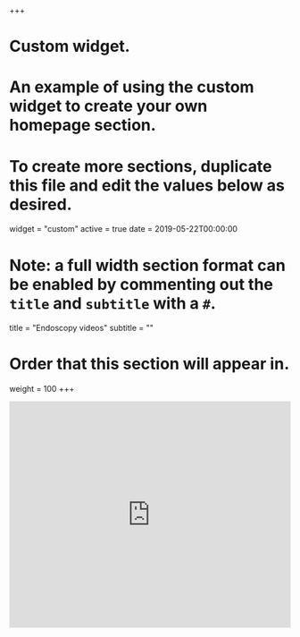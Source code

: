 +++
# Custom widget.
# An example of using the custom widget to create your own homepage section.
# To create more sections, duplicate this file and edit the values below as desired.

widget = "custom"
active = true
date = 2019-05-22T00:00:00

# Note: a full width section format can be enabled by commenting out the `title` and `subtitle` with a `#`.
title = "Endoscopy videos"
subtitle = ""

# Order that this section will appear in.
weight = 100
+++
  


<iframe id="ytplayer" type="text/html" width="100%" height="405"
src="https://www.youtube.com/embed/?listType=playlist&list=PLpzLzN1ax2RvcJP8Gx7j375fr5qG7LMZ7"
frameborder="0" allowfullscreen>

